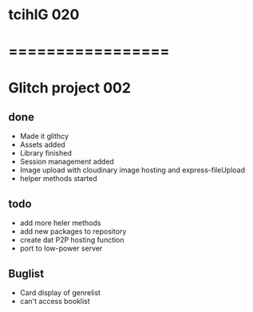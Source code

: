 # tcihlG 020

# =================

# Glitch project 002

## done

- Made it glithcy
- Assets added
- Library finished
- Session management added
- Image upload with cloudinary image hosting and express-fileUpload
- helper methods started

## todo

- add more heler methods
- add new packages to repository
- create dat P2P hosting function
- port to low-power server

## Buglist

- Card display of genrelist
- can't access booklist